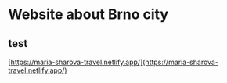 # Website about Brno city
## test
[https://maria-sharova-travel.netlify.app/](https://maria-sharova-travel.netlify.app/)
